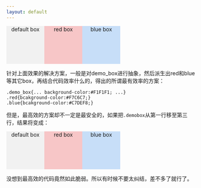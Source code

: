 ```yaml
---
layout: default
---
```


<style type="text/css">
	.demo_area{}
	.demo_area p{letter-spacing:12px;}
	.demo_box{display:inline-block;width:100px;height:100px;background-color:#F1F1F1;text-align:center;letter-spacing:normal;}
	.demo_box.red{background-color:#F7C6C7;}
	.demo_box.blue{background-color:#C7DEF8;}
</style>
<div class="demo_area">
	<p><span class="demo_box">default box</span><span class="demo_box red">red box</span><span class="demo_box blue">blue box</span></p>
</div>

针对上面效果的解决方案，一般是对demo_box进行抽象，然后派生出red和blue等其它box，再结合代码效率什么的，得出的所谓最有效率的方案：


	.demo_box{... background-color:#F1F1F1; ...}
	.red{bcakground-color:#F7C6C7;}
	.blue{bcakground-color:#C7DEF8;}

但是，最高效的方案却不一定是最安全的，如果把`.demobox`从第一行移至第三行，结果将变成：

<style>
	.demo_box{background-color:#F1F1F1;}
</style>
<div class="demo_area">
	<p><span class="demo_box">default box</span><span class="demo_box red">red box</span><span class="demo_box blue">blue box</span></p>
</div>

没想到最高效的代码竟然如此脆弱。所以有时候不要太纠结，差不多了就行了。